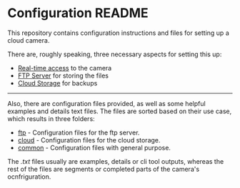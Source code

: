 # Configuration README

This repository contains configuration instructions and files for setting up a cloud camera.

There are, roughly speaking, three necessary aspects for setting this up:

* [Real-time access](README_Realtime.md) to the camera
* [FTP Server](README_FTP.md) for storing the files
* [Cloud Storage](README_Cloud.md) for backups

---



Also, there are configuration files provided, as well as some helpful examples and details text files.
The files are sorted based on their use case, which results in three folders:

* [ftp](ftp) - Configuration files for the ftp server.
* [cloud](cloud) - Configuration files for the cloud storage.
* [common](common) - Configuration files with general purpose.

The *.txt* files usually are examples, details or cli tool outputs, 
whereas the rest of the files are segments or completed parts of the camera's ocnfriguration.
